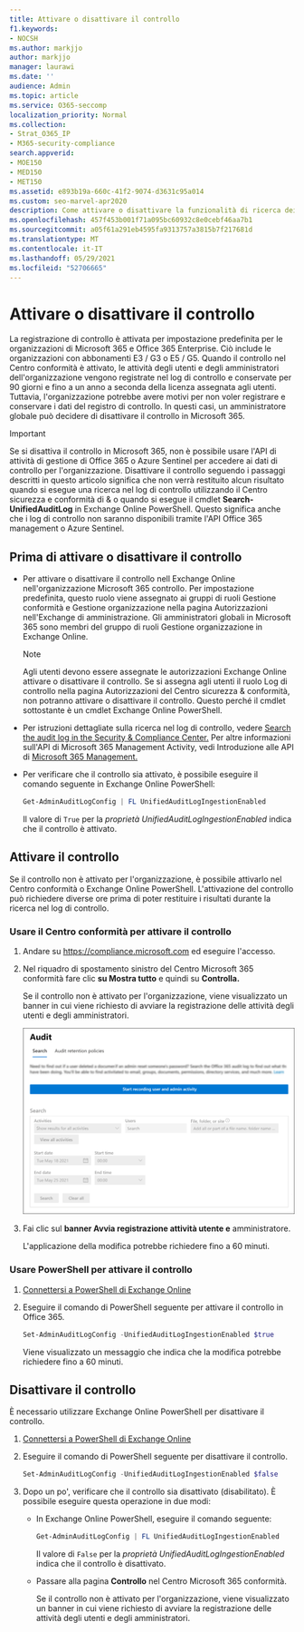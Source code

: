 ```yaml
---
title: Attivare o disattivare il controllo
f1.keywords:
- NOCSH
ms.author: markjjo
author: markjjo
manager: laurawi
ms.date: ''
audience: Admin
ms.topic: article
ms.service: O365-seccomp
localization_priority: Normal
ms.collection:
- Strat_O365_IP
- M365-security-compliance
search.appverid:
- MOE150
- MED150
- MET150
ms.assetid: e893b19a-660c-41f2-9074-d3631c95a014
ms.custom: seo-marvel-apr2020
description: Come attivare o disattivare la funzionalità di ricerca dei log di controllo nel Centro conformità Microsoft 365 per abilitare o disabilitare la capacità degli amministratori di eseguire ricerche nel log di controllo.
ms.openlocfilehash: 457f453b001f71a095bc60932c8e0cebf46aa7b1
ms.sourcegitcommit: a05f61a291eb4595fa9313757a3815b7f217681d
ms.translationtype: MT
ms.contentlocale: it-IT
ms.lasthandoff: 05/29/2021
ms.locfileid: "52706665"
---
```

# <a name="turn-auditing-on-or-off"></a>Attivare o disattivare il controllo

La registrazione di controllo è attivata per impostazione predefinita per le organizzazioni di Microsoft 365 e Office 365 Enterprise. Ciò include le organizzazioni con abbonamenti E3 / G3 o E5 / G5. Quando il controllo nel Centro conformità è attivato, le attività degli utenti e degli amministratori dell'organizzazione vengono registrate nel log di controllo e conservate per 90 giorni e fino a un anno a seconda della licenza assegnata agli utenti. Tuttavia, l'organizzazione potrebbe avere motivi per non voler registrare e conservare i dati del registro di controllo. In questi casi, un amministratore globale può decidere di disattivare il controllo in Microsoft 365.

> [!IMPORTANT]
> Se si disattiva il controllo in Microsoft 365, non è possibile usare l'API di attività di gestione di Office 365 o Azure Sentinel per accedere ai dati di controllo per l'organizzazione. Disattivare il controllo seguendo i passaggi descritti in questo articolo significa che non verrà restituito alcun risultato quando si esegue una ricerca nel log di controllo utilizzando il Centro sicurezza e conformità di & o quando si esegue il cmdlet **Search-UnifiedAuditLog** in Exchange Online PowerShell. Questo significa anche che i log di controllo non saranno disponibili tramite l'API Office 365 management o Azure Sentinel.
  
## <a name="before-you-turn-auditing-on-or-off"></a>Prima di attivare o disattivare il controllo

- Per attivare o disattivare il controllo nell Exchange Online nell'organizzazione Microsoft 365 controllo. Per impostazione predefinita, questo ruolo viene assegnato ai gruppi  di ruoli Gestione conformità e Gestione organizzazione nella pagina Autorizzazioni nell'Exchange di amministrazione. Gli amministratori globali in Microsoft 365 sono membri del gruppo di ruoli Gestione organizzazione in Exchange Online. 

    > [!NOTE]
    > Agli utenti devono essere assegnate le autorizzazioni Exchange Online attivare o disattivare il controllo. Se si assegna agli utenti  il ruolo Log di controllo nella pagina Autorizzazioni del Centro sicurezza & conformità, non potranno attivare o disattivare il controllo. Questo perché il cmdlet sottostante è un cmdlet Exchange Online PowerShell. 

- Per istruzioni dettagliate sulla ricerca nel log di controllo, vedere [Search the audit log in the Security & Compliance Center.](search-the-audit-log-in-security-and-compliance.md) Per altre informazioni sull'API di Microsoft 365 Management Activity, vedi Introduzione alle API di [Microsoft 365 Management.](/office/office-365-management-api/get-started-with-office-365-management-apis)

- Per verificare che il controllo sia attivato, è possibile eseguire il comando seguente in Exchange Online PowerShell:

    ```powershell
    Get-AdminAuditLogConfig | FL UnifiedAuditLogIngestionEnabled
    ```

    Il valore di  `True` per la  _proprietà UnifiedAuditLogIngestionEnabled_ indica che il controllo è attivato. 

## <a name="turn-on-auditing"></a>Attivare il controllo

Se il controllo non è attivato per l'organizzazione, è possibile attivarlo nel Centro conformità o Exchange Online PowerShell. L'attivazione del controllo può richiedere diverse ore prima di poter restituire i risultati durante la ricerca nel log di controllo.
  
### <a name="use-the-compliance-center-to-turn-on-auditing"></a>Usare il Centro conformità per attivare il controllo

1. Andare su <https://compliance.microsoft.com> ed eseguire l'accesso.

2. Nel riquadro di spostamento sinistro del Centro Microsoft 365 conformità fare clic **su Mostra tutto** e quindi su **Controlla.**

   Se il controllo non è attivato per l'organizzazione, viene visualizzato un banner in cui viene richiesto di avviare la registrazione delle attività degli utenti e degli amministratori.

   ![Banner nella pagina di controllo](../media/AuditingBanner.png)

3. Fai clic sul **banner Avvia registrazione attività utente e** amministratore.

   L'applicazione della modifica potrebbe richiedere fino a 60 minuti.

### <a name="use-powershell-to-turn-on-auditing"></a>Usare PowerShell per attivare il controllo

1. [Connettersi a PowerShell di Exchange Online](/powershell/exchange/connect-to-exchange-online-powershell)

2. Eseguire il comando di PowerShell seguente per attivare il controllo in Office 365.

    ```powershell
    Set-AdminAuditLogConfig -UnifiedAuditLogIngestionEnabled $true
    ```

    Viene visualizzato un messaggio che indica che la modifica potrebbe richiedere fino a 60 minuti.
  
## <a name="turn-off-auditing"></a>Disattivare il controllo

È necessario utilizzare Exchange Online PowerShell per disattivare il controllo.
  
1. [Connettersi a PowerShell di Exchange Online](/powershell/exchange/connect-to-exchange-online-powershell)

2. Eseguire il comando di PowerShell seguente per disattivare il controllo.

    ```powershell
    Set-AdminAuditLogConfig -UnifiedAuditLogIngestionEnabled $false
    ```

3. Dopo un po', verificare che il controllo sia disattivato (disabilitato). È possibile eseguire questa operazione in due modi:

    - In Exchange Online PowerShell, eseguire il comando seguente:

      ```powershell
      Get-AdminAuditLogConfig | FL UnifiedAuditLogIngestionEnabled
      ```

      Il valore di  `False` per la  _proprietà UnifiedAuditLogIngestionEnabled_ indica che il controllo è disattivato.

    - Passare alla pagina **Controllo** nel Centro Microsoft 365 conformità.

      Se il controllo non è attivato per l'organizzazione, viene visualizzato un banner in cui viene richiesto di avviare la registrazione delle attività degli utenti e degli amministratori.
